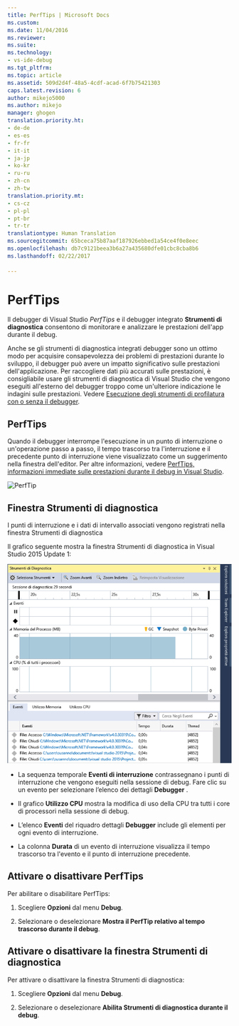 ```yaml
---
title: PerfTips | Microsoft Docs
ms.custom: 
ms.date: 11/04/2016
ms.reviewer: 
ms.suite: 
ms.technology:
- vs-ide-debug
ms.tgt_pltfrm: 
ms.topic: article
ms.assetid: 509d2d4f-48a5-4cdf-acad-6f7b75421303
caps.latest.revision: 6
author: mikejo5000
ms.author: mikejo
manager: ghogen
translation.priority.ht:
- de-de
- es-es
- fr-fr
- it-it
- ja-jp
- ko-kr
- ru-ru
- zh-cn
- zh-tw
translation.priority.mt:
- cs-cz
- pl-pl
- pt-br
- tr-tr
translationtype: Human Translation
ms.sourcegitcommit: 65bceca75b87aaf187926ebbed1a54ce4f0e8eec
ms.openlocfilehash: db7c9121beea3b6a27a435680dfe01cbc8cba8b6
ms.lasthandoff: 02/22/2017

---
```

# <a name="perftips"></a>PerfTips
Il debugger di Visual Studio *PerfTips* e il debugger integrato **Strumenti di diagnostica** consentono di monitorare e analizzare le prestazioni dell'app durante il debug.  
  
 Anche se gli strumenti di diagnostica integrati debugger sono un ottimo modo per acquisire consapevolezza dei problemi di prestazioni durante lo sviluppo, il debugger può avere un impatto significativo sulle prestazioni dell'applicazione. Per raccogliere dati più accurati sulle prestazioni, è consigliabile usare gli strumenti di diagnostica di Visual Studio che vengono eseguiti all'esterno del debugger troppo come un'ulteriore indicazione le indagini sulle prestazioni. Vedere [Esecuzione degli strumenti di profilatura con o senza il debugger](../profiling/running-profiling-tools-with-or-without-the-debugger.md).  
  
## <a name="perftips"></a>PerfTips  
 Quando il debugger interrompe l'esecuzione in un punto di interruzione o un'operazione passo a passo, il tempo trascorso tra l'interruzione e il precedente punto di interruzione viene visualizzato come un suggerimento nella finestra dell'editor. Per altre informazioni, vedere [PerfTips, informazioni immediate sulle prestazioni durante il debug in Visual Studio](http://blogs.msdn.com/b/visualstudioalm/archive/2014/08/18/perftips-performance-information-at-a-glance-while-debugging-with-visual-studio.aspx).  
  
 ![PerfTip](~/profiling/media/dbgdiag_perf_perftip.png "DBGDIAG_PERF_PerfTip")  
  
## <a name="diagnostics-tools-window"></a>Finestra Strumenti di diagnostica  
 I punti di interruzione e i dati di intervallo associati vengono registrati nella finestra Strumenti di diagnostica  
  
 Il grafico seguente mostra la finestra Strumenti di diagnostica in Visual Studio 2015 Update 1:  
  
 ![DiagnosticTools&#45;Update1](../profiling/media/diagnostictools-update1.png "DiagnosticTools-Update1")  
  
-   La sequenza temporale **Eventi di interruzione** contrassegnano i punti di interruzione che vengono eseguiti nella sessione di debug. Fare clic su un evento per selezionare l’elenco dei dettagli **Debugger** .  
  
-   Il grafico **Utilizzo CPU** mostra la modifica di uso della CPU tra tutti i core di processori nella sessione di debug.  
  
-   L’elenco **Eventi** del riquadro dettagli **Debugger** include gli elementi per ogni evento di interruzione.  
  
-   La colonna **Durata** di un evento di interruzione visualizza il tempo trascorso tra l'evento e il punto di interruzione precedente.  
  
## <a name="turn-perftips-on-or-off"></a>Attivare o disattivare PerfTips  
 Per abilitare o disabilitare PerfTips:  
  
1.  Scegliere **Opzioni** dal menu **Debug**.  
  
2.  Selezionare o deselezionare **Mostra il PerfTip relativo al tempo trascorso durante il debug**.  
  
## <a name="turn-the-diagnostic-tools-window-on-or-off"></a>Attivare o disattivare la finestra Strumenti di diagnostica  
 Per attivare o disattivare la finestra Strumenti di diagnostica:  
  
1.  Scegliere **Opzioni** dal menu **Debug**.  
  
2.  Selezionare o deselezionare **Abilita Strumenti di diagnostica durante il debug**.
